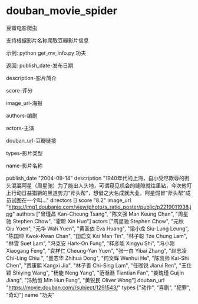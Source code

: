 # douban_movie_spider
豆瓣电影爬虫

支持根据影片名称爬取豆瓣影片信息

示例:
python get_mv_info.py 功夫


返回:
publish_date-发布日期

description-影片简介

score-评分

image_url-海报

authors-编剧

actors-主演

douban_url-豆瓣链接

types-影片类型

name-影片名称



publish_date "2004-09-14"
description "1940年代的上海，自小受尽欺辱的街头混混阿星（周星驰）为了能出人头地，可谓窥见机会的缝隙就往里钻，今次他盯上行动日益猖獗的黑道势力“斧头帮”，想借之大名成就大业。阿星假冒“斧头帮”成员试图在一个叫..."
directors []
score "8.2"
image_url "https://img1.doubanio.com/view/photo/s_ratio_poster/public/p2219011938.jpg"
authors ["曾瑾昌 Kan-Cheung Tsang", "陈文强 Man Keung Chan", "周星驰 Stephen Chow", "霍昕 Xin Huo"]
actors ["周星驰 Stephen Chow", "元秋 Qiu Yuen", "元华 Wah Yuen", "黄圣依 Eva Huang", "梁小龙 Siu-Lung Leung", "陈国坤 Kwok-Kwan Chan", "田启文 Kai Man Tin", "林子聪 Tze Chung Lam", "林雪 Suet Lam", "冯克安 Hark-On Fung", "释彦能 Xingyu Shi", "冯小刚 Xiaogang Feng", "袁祥仁 Cheung-Yan Yuen", "张一白 Yibai Zhang", "赵志凌 Chi-Ling Chiu ", "董志华 Zhihua Dong", "何文辉 Wenhui He", "陈凯师 Kai-Shi Chen", "贾康熙 Kangxi Jia", "林子善 Chi-Sing Lam", "任珈锐 Jiarui Ren", "王仕颖 Shiying Wang", "杨能 Neng Yang", "范湉湉 Tiantian Fan", "姜瑰瑾 Guijin Jiang", "冯勉恒 Min Hun Fung", "黄锐民 Oliver Wong"]
douban_url "https://movie.douban.com//subject/1291543/"
types ["动作", "喜剧", "犯罪", "奇幻"]
name "功夫"


